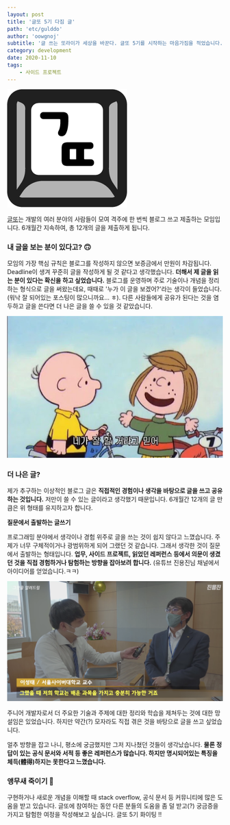 ```yaml
---
layout: post
title: '글또 5기 다짐 글'
path: 'etc/gulddo'
author: 'oowgnoj'
subtitle: '글 쓰는 또라이가 세상을 바꾼다. 글또 5기를 시작하는 마음가짐을 적었습니다.'
category: development
date: 2020-11-10
tags:
    - 사이드 프로젝트
---
```


![글또](./../images/in-post/gulddo/logo.png)

[글또](https://www.notion.so/ac5b18a482fb4df497d4e8257ad4d516)는 개발의 여러 분야의 사람들이 모여 격주에 한 번씩 블로그 쓰고 제출하는 모임입니다. 6개월간 지속하여, 총 12개의 글을 제출하게 됩니다.

### 내 글을 보는 분이 있다고? 🙃

모임의 가장 핵심 규칙은 블로그를 작성하지 않으면 보증금에서 만원이 차감됩니다. Deadline이 생겨 꾸준히 글을 작성하게 될 것 같다고 생각했습니다.
**더해서 제 글을 읽는 분이 있다는 확신을 하고 싶었습니다.** 블로그를 운영하며 주로 기술이나 개념을 정리하는 형식으로 글을 써왔는데요, 때때로 '누가 이 글을 보겠어?'라는 생각이 들었습니다. (워낙 잘 되어있는 포스팅이 많으니까요... ㅎ). 다른 사람들에게 공유가 된다는 것을 염두하고 글을 쓴다면 더 나은 글을 쓸 수 있을 것 같았습니다.

![^^..](./../images/in-post/gulddo/trust-me.jpg)

### 더 나은 글?

제가 추구하는 이상적인 블로그 글은 **직접적인 경험이나 생각을 바탕으로 글을 쓰고 공유하는 것입니다.** 저만이 쓸 수 있는 글이라고 생각했기 때문입니다. 6개월간 12개의 글 만큼은 위 형태를 유지하고자 합니다.

**질문에서 출발하는 글쓰기**

프로그래밍 분야에서 생각이나 경험 위주로 글을 쓰는 것이 쉽지 않다고 느꼈습니다. 주제가 너무 구체적이거나 광범위하게 되어 그랬던 것 같습니다. 그래서 생각한 것이 질문에서 출발하는 형태입니다. **업무, 사이드 프로젝트, 읽었던 레퍼런스 등에서 의문이 생겼던 것을 직접 경험하거나 탐험하는 방향을 잡아보려 합니다.** (유튜브 진용진님 채널에서 아이디어를 얻었습니다.ㅋㅋ)

![질문: 서울 사이버 대학교에 다니면 인생이 달라질까?](./../images/in-post/gulddo/youtube-clip-jinyongjin.png)

주니어 개발자로서 더 주요한 기술과 주제에 대한 정리와 학습을 제쳐두는 것에 대한 망설임은 있었습니다. 하지만 약간(?) 모자라도 직접 겪은 것을 바탕으로 글을 쓰고 싶었습니다.

얼추 방향을 잡고 나니, 평소에 궁금했지만 그저 지나쳤던 것들이 생각났습니다. **물론 정답이 있는 공식 문서와 서적 등 좋은 레퍼런스가 많습니다. 하지만 명시되어있는 특징을 체득(體得)하지는 못한다고 느꼈습니다.**

### 앵무새 죽이기 🦜

구현하거나 새로운 개념을 이해할 때 stack overflow, 공식 문서 등 커뮤니티에 많은 도움을 받고 있습니다. 글또에 참여하는 동안 다른 분들의 도움을 좀 덜 받고(?) 궁금증을 가지고 탐험한 여정을 작성해보고 싶습니다. 글또 5기 화이팅 !!
